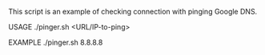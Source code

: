 This script is an example of checking connection with pinging Google DNS.

USAGE
./pinger.sh <URL/IP-to-ping>

EXAMPLE
./pinger.sh 8.8.8.8

